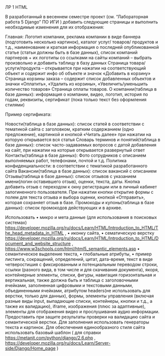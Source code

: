 ЛР 1 HTML

В разработанный в весеннем семестре проект (см. “Лабораторная работа 5 Django” ПО ИГИ ) добавить следующие страницы и выполнить необходимые изменения для их отображения:

Главная: Логотип компании, реклама компании в виде баннера (подготовить несколько картинок), каталог услуг/ товаров/ продуктов и т.д., наименование и краткая информация о последней опубликованной статье (статьи должны быть в базе данных), список компаний партнеров + их логотипы со ссылками на сайты компаний – выбрать произвольно и добавить таблицу в базу данных
Страница товара/услуги/продукта – открывается при нажатии на соответствующий объект и содержит инфо об объекте и значок «Добавить в корзину»
Страница корзины заказа – содержит список добавленных объектов и значки «Оплатить», «Удалить из корзины», «Увеличить/уменьшить количество товаров»
Страница оплаты товаров.
О компании(таблица в базе данных): информация о компании, видео, логотип, история по годам, реквизиты, сертификат (пока только текст без оформления стилями)

Пример сертификата:

Новости(таблица в базе данных): список статей в соответствии с тематикой сайта с заголовком, кратким содержанием (одно предложение), картинкой и кнопкой «Читать далее» при нажатии на которую открывается вся статья
Словарь терминов и понятий(таблица в базе данных): список часто-задаваемых вопросов с датой добавления на сайт, при нажатии на которые открывается развернутый ответ
Контакты(таблица в базе данных): Фото сотрудников с описанием выполняемых работ, телефонами, почтой и т.д.
Политика конфиденциальности: в соответствии с тематикой разработанного сайта
Вакансии(таблица в базе данных): список вакансий с описанием
Отзывы(таблица в базе данных): список отзывов с указанием имени(логин оставившего отзыв), оценки, текста, даты. Кнопка добавить отзыв с переходом к окну регистрации или в личный кабинет залогиненного пользователя. При нажатии кнопки открытие формы с полем для текста отзыва и выбора оценки, кнопкой «Отправить», которая сохраняет отзыв в базе. 
Промокоды и купоны(таблица в базе данных): список промокодов действующих и в архиве.

Использовать 
    • микро и мета данные (для использования в поисковых системах) https://developer.mozilla.org/ru/docs/Learn/HTML/Introduction_to_HTML/The_head_metadata_in_HTML , 
    • иконку сайта, 
    • сематическую верстку https://developer.mozilla.org/ru/docs/Learn/HTML/Introduction_to_HTML/Document_and_website_structure , 
https://www.w3schools.com/html/html5_semantic_elements.asp 
    • семантическое выделение текста,
    • глобальные атрибуты, 
    • пример листинга, сокращений, определений, цитат, дата-время, текст в виде четверостишия с фиксированным и потенциальным переводом строки, ссылки (разного вида, в том числе и для скачивания документа), якоря, контейнерные элементы, списки, фигуры, навигация горизонтальная и вертикальная, также должна быть и таблица с заголовочными ячейками, заполненная цифровыми и текстовыми данными, объединенными ячейками, атрибутом headers(не использовать для верстки, только для данных), формы, элементы управления (включая разные виды input, выпадающие списки, контейнеры, кнопки и т.д., а также их валидацию), iframe, изображения (плюс за адаптивные), элементы для отображения видео и прослушивания аудио информации. 
Предоставить при защите результаты проверки на валидацию сайта и семантической верстки. 
Для заполнения использовать генераторы текста и картинок. 
Для обеспечения единообразного стиля сайта использовать базовый шаблон  ( для справки https://metanit.com/python/django/2.6.php , https://developer.mozilla.org/ru/docs/Learn/Server-side/Django/Home_page )